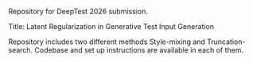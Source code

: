 Repository for DeepTest 2026 submission. 

Title: Latent Regularization in Generative Test Input Generation

Repository includes two different methods Style-mixing and Truncation-search. Codebase and set up instructions are available in each of them.
